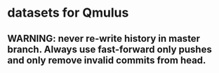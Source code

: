 # datasets for Qmulus

## WARNING: never re-write history in master branch. Always use fast-forward only pushes and only remove invalid commits from head.
